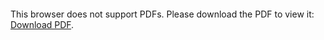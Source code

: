 <object data="christ-in-song/CIS1908pdfs/085.pdf" type="application/pdf" width="100%" height="1024px">
    <embed src="christ-in-song/CIS1908pdfs/085.pdf">
        <p>This browser does not support PDFs. Please download the PDF to view it: <a href="christ-in-song/CIS1908pdfs/085.pdf">Download PDF</a>.</p>
    </embed>
</object>
